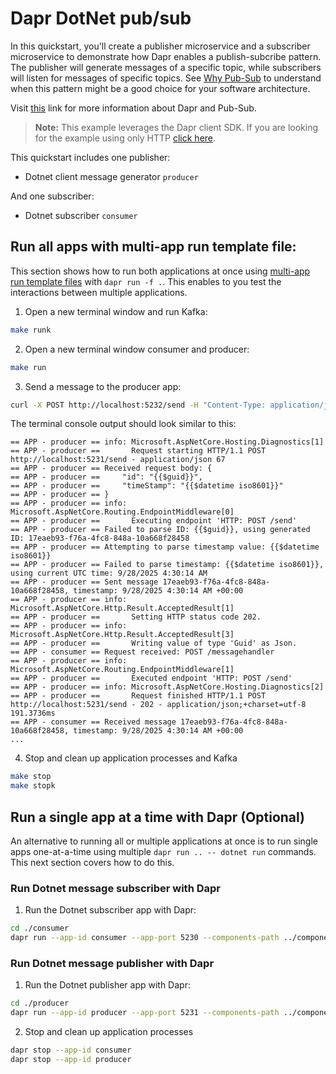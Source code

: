# Dapr DotNet pub/sub

In this quickstart, you'll create a publisher microservice and a subscriber microservice to demonstrate how Dapr enables
a publish-subcribe pattern. The publisher will generate messages of a specific topic, while subscribers will listen for
messages of specific topics.
See [Why Pub-Sub](https://docs.dapr.io/developing-applications/building-blocks/pubsub/pubsub-overview/) to understand
when this pattern might be a good choice for your software architecture.

Visit [this](https://docs.dapr.io/developing-applications/building-blocks/pubsub/) link for more information about Dapr
and Pub-Sub.

> **Note:** This example leverages the Dapr client SDK. If you are looking for the example using only
> HTTP [click here](../http).

This quickstart includes one publisher:

- Dotnet client message generator `producer`

And one subscriber:

- Dotnet subscriber `consumer`

## Run all apps with multi-app run template file:

This section shows how to run both applications at once
using [multi-app run template files](https://docs.dapr.io/developing-applications/local-development/multi-app-dapr-run/multi-app-overview/)
with `dapr run -f .`. This enables to you test the interactions between multiple applications.

1. Open a new terminal window and run Kafka:

```bash
make runk
```


2. Open a new terminal window consumer and producer:

```bash
make run
```

3. Send a message to the producer app:
```bash
curl -X POST http://localhost:5232/send -H "Content-Type: application/json" -d '{"id": "a1cdd036-c529-4bf9-bd59-d7148ef9237d", "timeStamp": "2025-09-26T02:52:04.835Z", "type": "2"}'
```

The terminal console output should look similar to this:

```text
== APP - producer == info: Microsoft.AspNetCore.Hosting.Diagnostics[1]
== APP - producer ==       Request starting HTTP/1.1 POST http://localhost:5231/send - application/json 67
== APP - producer == Received request body: {
== APP - producer ==     "id": "{{$guid}}",
== APP - producer ==     "timeStamp": "{{$datetime iso8601}}"
== APP - producer == }
== APP - producer == info: Microsoft.AspNetCore.Routing.EndpointMiddleware[0]
== APP - producer ==       Executing endpoint 'HTTP: POST /send'
== APP - producer == Failed to parse ID: {{$guid}}, using generated ID: 17eaeb93-f76a-4fc8-848a-10a668f28458
== APP - producer == Attempting to parse timestamp value: {{$datetime iso8601}}
== APP - producer == Failed to parse timestamp: {{$datetime iso8601}}, using current UTC time: 9/28/2025 4:30:14 AM
== APP - producer == Sent message 17eaeb93-f76a-4fc8-848a-10a668f28458, timestamp: 9/28/2025 4:30:14 AM +00:00
== APP - producer == info: Microsoft.AspNetCore.Http.Result.AcceptedResult[1]
== APP - producer ==       Setting HTTP status code 202.
== APP - producer == info: Microsoft.AspNetCore.Http.Result.AcceptedResult[3]
== APP - producer ==       Writing value of type 'Guid' as Json.
== APP - consumer == Request received: POST /messagehandler
== APP - producer == info: Microsoft.AspNetCore.Routing.EndpointMiddleware[1]
== APP - producer ==       Executed endpoint 'HTTP: POST /send'
== APP - producer == info: Microsoft.AspNetCore.Hosting.Diagnostics[2]
== APP - producer ==       Request finished HTTP/1.1 POST http://localhost:5231/send - 202 - application/json;+charset=utf-8 191.3736ms
== APP - consumer == Received message 17eaeb93-f76a-4fc8-848a-10a668f28458, timestamp: 9/28/2025 4:30:14 AM +00:00
...
```

4. Stop and clean up application processes and Kafka

```bash
make stop
make stopk
```

## Run a single app at a time with Dapr (Optional)

An alternative to running all or multiple applications at once is to run single apps one-at-a-time using multiple
`dapr run .. -- dotnet run` commands. This next section covers how to do this.

### Run Dotnet message subscriber with Dapr

1. Run the Dotnet subscriber app with Dapr:

```bash
cd ./consumer
dapr run --app-id consumer --app-port 5230 --components-path ../components dotnet run
```

### Run Dotnet message publisher with Dapr

1. Run the Dotnet publisher app with Dapr:

```bash
cd ./producer
dapr run --app-id producer --app-port 5231 --components-path ../components dotnet run
```

2. Stop and clean up application processes

```bash
dapr stop --app-id consumer
dapr stop --app-id producer
```
